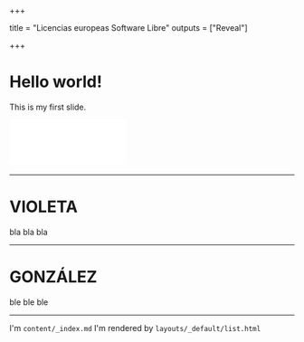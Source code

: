 +++

title = "Licencias europeas Software Libre"
outputs = ["Reveal"]

+++

# Hello world!

This is my first slide.

![/static/images/logojoinup.png](/static/images/logojoinup.png)


---

# VIOLETA

bla bla bla

---

# GONZÁLEZ

ble ble ble

---

I'm `content/_index.md`
I'm rendered by `layouts/_default/list.html`
